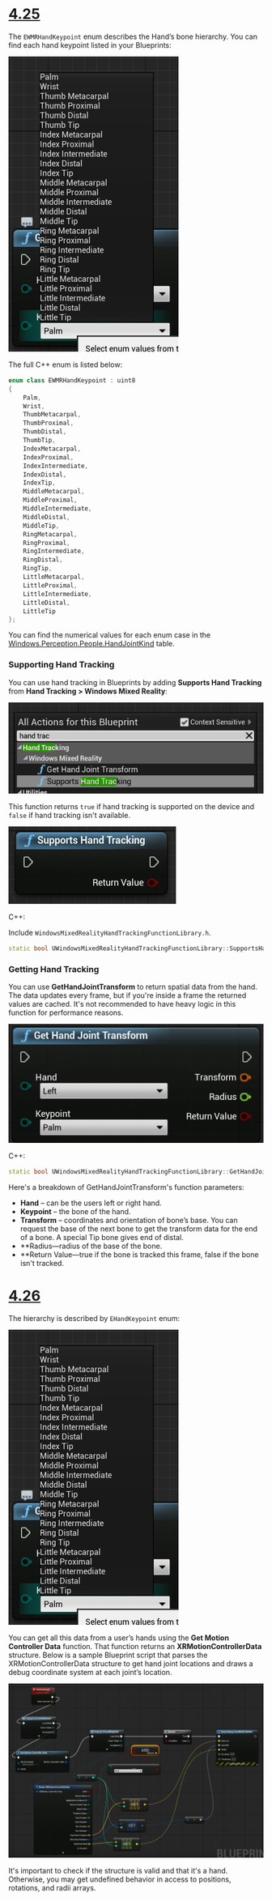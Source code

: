 # [4.25](#tab/425)

The `EWMRHandKeypoint` enum describes the Hand’s bone hierarchy. You can find each hand keypoint listed in your Blueprints:

![Hand Keypoint BP](../images/hand-keypoint-bp.png)

The full C++ enum is listed below:
```cpp
enum class EWMRHandKeypoint : uint8
{
	Palm,
	Wrist,
	ThumbMetacarpal,
	ThumbProximal,
	ThumbDistal,
	ThumbTip,
	IndexMetacarpal,
	IndexProximal,
	IndexIntermediate,
	IndexDistal,
	IndexTip,
	MiddleMetacarpal,
	MiddleProximal,
	MiddleIntermediate,
	MiddleDistal,
	MiddleTip,
	RingMetacarpal,
	RingProximal,
	RingIntermediate,
	RingDistal,
	RingTip,
	LittleMetacarpal,
	LittleProximal,
	LittleIntermediate,
	LittleDistal,
	LittleTip
};
```

You can find the numerical values for each enum case in the [Windows.Perception.People.HandJointKind](https://docs.microsoft.com/uwp/api/windows.perception.people.handjointkind) table.

### Supporting Hand Tracking

You can use hand tracking in Blueprints by adding **Supports Hand Tracking** from **Hand Tracking > Windows Mixed Reality**:

![Hand Tracking BP](../images/unreal/hand-tracking-bp.png)

This function returns `true` if hand tracking is supported on the device and `false` if hand tracking isn't available.

![Supports Hand Tracking BP](../images/unreal/supports-hand-tracking-bp.png)

C++:

Include `WindowsMixedRealityHandTrackingFunctionLibrary.h`.

```cpp
static bool UWindowsMixedRealityHandTrackingFunctionLibrary::SupportsHandTracking()
```

### Getting Hand Tracking

You can use **GetHandJointTransform** to return spatial data from the hand. The data updates every frame, but if you're inside a frame the returned values are cached. It's not recommended to have heavy logic in this function for performance reasons.

![Get Hand Joint Transform](../images/unreal/get-hand-joint-transform.png)

C++:
```cpp
static bool UWindowsMixedRealityHandTrackingFunctionLibrary::GetHandJointTransform(EControllerHand Hand, EWMRHandKeypoint Keypoint, FTransform& OutTransform, float& OutRadius)
```

Here's a breakdown of GetHandJointTransform's function parameters:

* **Hand** – can be the users left or right hand.
* **Keypoint** – the bone of the hand.
* **Transform** – coordinates and orientation of bone’s base. You can request the base of the next bone to get the transform data for the end of a bone. A special Tip bone gives end of distal.
* **Radius—radius of the base of the bone.
* **Return Value—true if the bone is tracked this frame, false if the bone isn't tracked.


# [4.26](#tab/426)

The hierarchy is described by `EHandKeypoint` enum:

![Image of hand keypoint bluprint options](../images/hand-keypoint-bp.png)

You can get all this data from a user’s hands using the **Get Motion Controller Data** function. That function returns an **XRMotionControllerData** structure. Below is a sample Blueprint script that parses the XRMotionControllerData structure to get hand joint locations and draws a debug coordinate system at each joint’s location.

![Blueprint of get gaze data function connected to line trace by channel function](../images/unreal-hand-tracking-img-03.png)

It's important to check if the structure is valid and that it's a hand. Otherwise, you may get undefined behavior in access to positions, rotations, and radii arrays.
